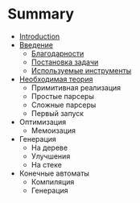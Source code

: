 # Summary

* [Introduction](README.md)
* [Введение](vvedenie.md)
   * [Благодарности](blagodarnosti.md)
   * [Постановка задачи](postanovka_zadachi.md)
   * [Используемые инструменты](ispolzuemie_instrumenti.md)
* [Необходимая теория](neobhodimaya_teoriya.md)
   * Примитивная реализация
   * Простые парсеры
   * Сложные парсеры
   * Первый запуск
* Оптимизация
   * Мемоизация
* Генерация
   * На дереве
   * Улучшения
   * На стеке
* Конечные автоматы
   * Компиляция
   * Генерация

